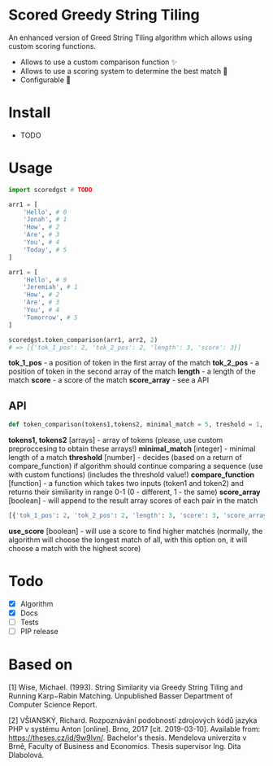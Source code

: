 # Scored Greedy String Tiling
An enhanced version of Greed String Tiling algorithm which allows using custom scoring functions.

* Allows to use a  custom comparison function :sparkles:
* Allows to use a scoring system to determine the best match :pencil:
* Configurable :hammer:

# Install

- TODO

#  Usage

```python
import scoredgst # TODO

arr1 = [
	'Hello', # 0
	'Jonah', # 1
	'How', # 2
	'Are', # 3
	'You', # 4
	'Today', # 5
]

arr1 = [
	'Hello', # 0
	'Jeremiah', # 1
	'How', # 2
	'Are', # 3
	'You', # 4
	'Tomorrow', # 5
]

scoredgst.token_comparison(arr1, arr2, 2)
# => [{'tok_1_pos': 2, 'tok_2_pos': 2, 'length': 3, 'score': 3}]
```
**tok_1_pos** - a position of token in the first array of the match
**tok_2_pos** - a position of token in the second array of the match
**length** - a length of the match
**score** - a score of the match
**score_array** - see a API

## API

```python
def token_comparison(tokens1,tokens2, minimal_match = 5, treshold = 1, compare_function = compare_words, score_array = False, use_score = False)
```
**tokens1, tokens2** [arrays] - array of tokens (please, use custom preproccesing to obtain these arrays!)
**minimal_match** [integer] - minimal length of a match
**threshold** [number] - decides (based on a return of compare_function) if algorithm should continue comparing a sequence (use with custom functions) (includes the threshold value!)
**compare_function** [function] - a function which takes two inputs (token1 and token2) and returns their similiarity in range 0-1 (0 - different, 1 - the same)
**score_array** [boolean] - will append to the result array scores of each pair in the match
```python
[{'tok_1_pos': 2, 'tok_2_pos': 2, 'length': 3, 'score': 3, 'score_array': [1, 1, 1]}]
```
**use_score** [boolean] - will use a score to find higher matches (normally, the algorithm will choose the longest match of all, with this option on, it will choose a match with the highest score)

# Todo
- [X] Algorithm
- [X] Docs
- [ ] Tests
- [ ] PIP release

# Based on

[1] Wise, Michael. (1993). String Similarity via Greedy String Tiling and Running Karp−Rabin Matching. Unpublished Basser Department of Computer Science Report. 

[2] VŠIANSKÝ, Richard. Rozpoznávání podobností zdrojových kódů jazyka PHP v systému Anton [online]. Brno, 2017 [cit. 2019-03-10]. Available from: <https://theses.cz/id/9w9lvn/>. Bachelor's thesis. Mendelova univerzita v Brně, Faculty of Business and Economics. Thesis supervisor Ing. Dita Dlabolová.

